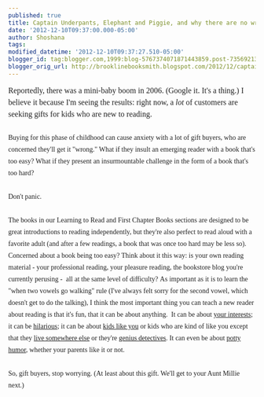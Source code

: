 ```yaml
---
published: true
title: Captain Underpants, Elephant and Piggie, and why there are no wrong answers
date: '2012-12-10T09:37:00.000-05:00'
author: Shoshana
tags: 
modified_datetime: '2012-12-10T09:37:27.510-05:00'
blogger_id: tag:blogger.com,1999:blog-5767374071871443859.post-7356921378915804869
blogger_orig_url: http://brooklinebooksmith.blogspot.com/2012/12/captain-underpants-elephant-and-piggie.html
---
```


<span style="color: #222222; font-family: Georgia, serif; font-size: 16px; line-height: 24px;">Reportedly, there was a mini-baby boom in 2006. (Google it. It's a thing.) I believe it because I'm seeing the results: right now, a&nbsp;</span><em style="color: #222222; font-family: Georgia, serif; font-size: 16px; line-height: 24px;">lot</em><span style="color: #222222; font-family: Georgia, serif; font-size: 16px; line-height: 24px;">&nbsp;of customers are seeking gifts for kids who are new to reading.</span><br /><span style="color: #222222; font-family: Georgia, serif; font-size: 16px; line-height: 24px;"><br /></span><span style="color: #222222; font-family: Georgia, serif;"><span style="line-height: 24px;">Buying for this phase of childhood can cause anxiety with a lot of gift buyers, who are concerned they'll get it "wrong." What if they insult an emerging reader with a book that's too easy? What if they present an insurmountable challenge in the form of a book that's too hard?</span></span><br /><span style="color: #222222; font-family: Georgia, serif;"><span style="line-height: 24px;"><br /></span></span><span style="color: #222222; font-family: Georgia, serif;"><span style="line-height: 24px;">Don't panic.&nbsp;</span></span><br /><span style="color: #222222; font-family: Georgia, serif;"><span style="line-height: 24px;"><br /></span></span><span style="color: #222222; font-family: Georgia, serif;"><span style="line-height: 24px;">The books in our Learning to Read and First Chapter Books sections are designed to be great introductions to reading independently, but they're also perfect to read aloud with a favorite adult (and after a few readings, a book that was once too hard may be less so). Concerned about a book being too easy? Think about it this way: is your own reading material - your professional reading, your pleasure reading, the bookstore blog you're currently perusing -&nbsp;</span></span><span style="color: #222222; font-family: Georgia, serif; line-height: 24px;">&nbsp;all at the same level of difficulty?&nbsp;</span><span style="color: #222222; font-family: Georgia, serif; line-height: 24px;">As important as it is to learn the "when two vowels go walking" rule (I've always felt sorry for the second vowel, which doesn't get to do the talking), I think the most important thing you can teach a new reader about reading is that it's fun, that it can be about anything. &nbsp;It can be about <a href="http://www.brooklinebooksmith-shop.com/search/apachesolr_search/national%20geographic%20leveled%20readers">your interests</a>; it can be <a href="http://www.brooklinebooksmith-shop.com/search/apachesolr_search/elephant%20and%20piggie">hilarious</a>; it can be about <a href="http://www.brooklinebooksmith-shop.com/book/9780786838837">kids like you</a> or kids who are kind of like you except that they <a href="http://www.brooklinebooksmith-shop.com/book/9781935279730">live somewhere else</a> or they're <a href="http://www.brooklinebooksmith-shop.com/book/9780142408889">genius detectives</a>. I</span><span style="color: #222222; font-family: Georgia, serif; line-height: 24px;">t can even be about <a href="http://www.brooklinebooksmith-shop.com/book/9780545175340">potty humor</a>, whether your parents like it or not.</span><br /><span style="color: #222222; font-family: Georgia, serif;"><span style="line-height: 24px;"><br /></span></span><span style="color: #222222; font-family: Georgia, serif;"><span style="line-height: 24px;">So, gift buyers, stop worrying. (At least about this gift. We'll get to your Aunt Millie next.)</span></span><br /><br /><br style="color: #222222; font-family: Georgia, serif; font-size: 16px; line-height: 24px;" />
